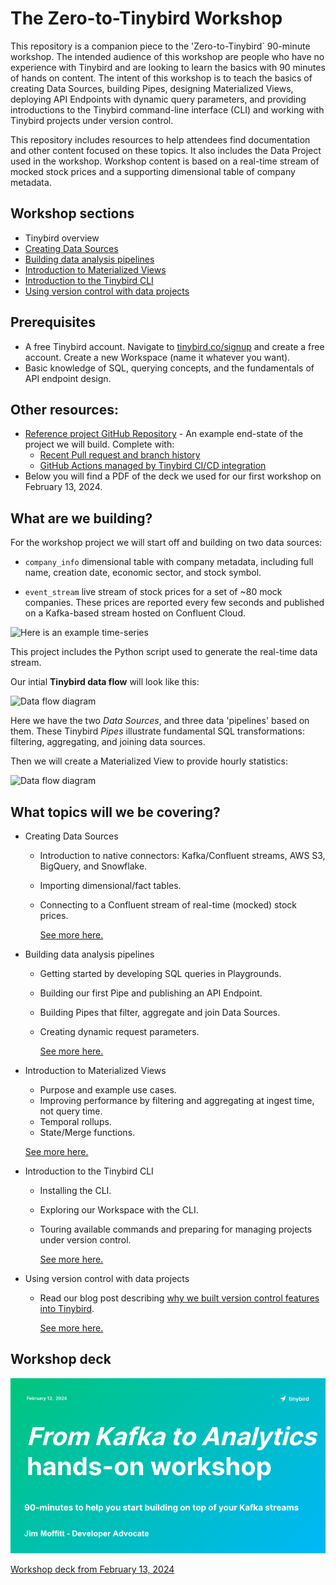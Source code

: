 # The Zero-to-Tinybird Workshop 

This repository is a companion piece to the 'Zero-to-Tinybird` 90-minute workshop. The intended audience of this workshop are people who have no experience with Tinybird and are looking to learn the basics with 90 minutes of hands on content. The intent of this workshop is to teach the basics of creating Data Sources, building Pipes, designing Materialized Views, deploying API Endpoints with dynamic query parameters, and providing introductions to the Tinybird command-line interface (CLI) and working with Tinybird projects under version control. 

This repository includes resources to help attendees find documentation and other content focused on these topics. It also includes the Data Project used in the workshop. Workshop content is based on a real-time stream of mocked stock prices and a supporting dimensional table of company metadata. 

## Workshop sections

* Tinybird overview
* [Creating Data Sources](/content/sections/creating-data-sources.md)
* [Building data analysis pipelines](/content/sections/building-pipelines.md)
* [Introduction to Materialized Views](/content/sections/materialized-views.md)
* [Introduction to the Tinybird CLI](/content/sections/intro-to-cli.md)
* [Using version control with data projects](/content/sections/version-control.md)

## Prerequisites

* A free Tinybird account. Navigate to [tinybird.co/signup](https://www.tinybird.co/signup) and create a free account. Create a new Workspace (name it whatever you want).
* Basic knowledge of SQL, querying concepts, and the fundamentals of API endpoint design.

## Other resources:

* [Reference project GitHub Repository](https://github.com/jimmoffitt/kafka-to-analytics) - An example end-state of the project we will build. Complete with:
  * [Recent Pull request and branch history](https://github.com/jimmoffitt/kafka-to-analytics/pulls?q=is%3Apr+is%3Aclosed)
  * [GitHub Actions managed by Tinybird CI/CD integration](https://github.com/jimmoffitt/kafka-to-analytics/actions)
* Below you will find a PDF of the deck we used for our first workshop on February 13, 2024. 


## What are we building? 

For the workshop project we will start off and building on two data sources:

* `company_info` dimensional table with company metadata, including full name, creation date, economic sector, and stock symbol.

* `event_stream` live stream of stock prices for a set of ~80 mock companies. These prices are reported every few seconds and published on a Kafka-based stream hosted on Confluent Cloud. 

![Here is an example time-series](images/com.com.png)

This project includes the Python script used to generate the real-time data stream.  

Our intial **Tinybird data flow** will look like this: 

![Data flow diagram](images/data-flow-2.png)

Here we have the two *Data Sources*, and three data 'pipelines' based on them. These Tinybird *Pipes* illustrate fundamental SQL transformations: filtering, aggregating, and joining data sources. 

Then we will create a Materialized View to provide hourly statistics:

![Data flow diagram](images/data-flow-1.png)

## What topics will we be covering? 

* Creating Data Sources
  * Introduction to native connectors: Kafka/Confluent streams, AWS S3, BigQuery, and Snowflake.
  * Importing dimensional/fact tables. 
  * Connecting to a Confluent stream of real-time (mocked) stock prices. 

    [See more here.](/content/sections/creating-data-sources.md)


* Building data analysis pipelines
  * Getting started by developing SQL queries in Playgrounds.
  * Building our first Pipe and publishing an API Endpoint.
  * Building Pipes that filter, aggregate and join Data Sources.
  * Creating dynamic request parameters.   

    [See more here.](/content/sections/building-pipelines.md)

* Introduction to Materialized Views
    * Purpose and example use cases.
    * Improving performance by filtering and aggregating at ingest time, not query time. 
    * Temporal rollups.
    * State/Merge functions. 

    [See more here.](/content/sections/materialized-views.md)

* Introduction to the Tinybird CLI
  * Installing the CLI.
  * Exploring our Workspace with the CLI.
  * Touring available commands and preparing for managing projects under version control.

    [See more here.](/content/sections/intro-to-cli.md)

* Using version control with data projects
  * Read our blog post describing [why we built version control features into Tinybird](https://www.tinybird.co/blog-posts/version-control-for-real-time-data). 

    
    [See more here.](/content/sections/version-control.md)


## Workshop deck


![](images/deck.png)

[Workshop deck from February 13, 2024](/content/Kafka-to-Analytics-workshop.pdf)





